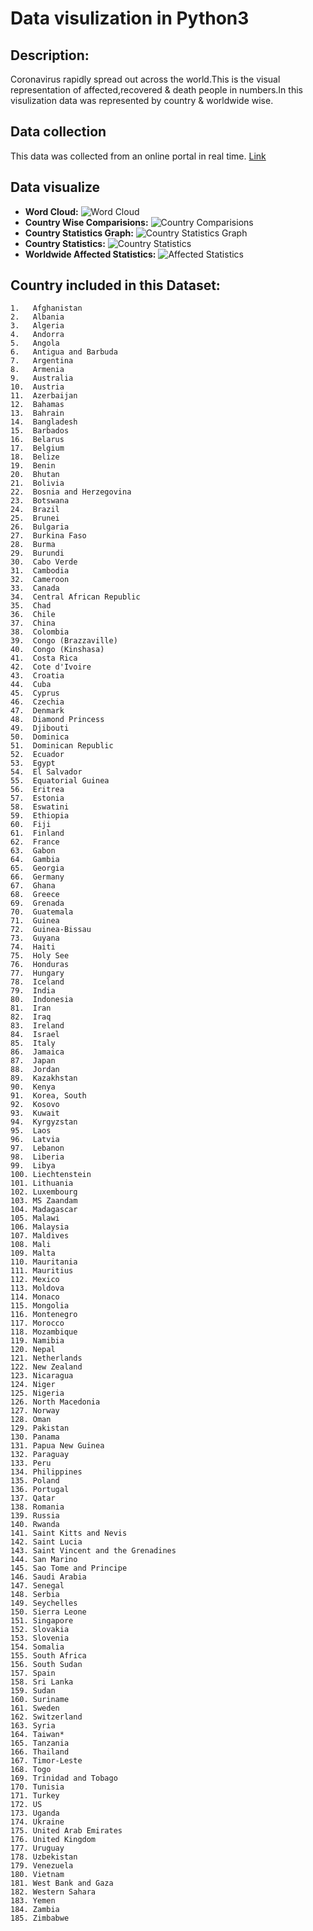 # Data visulization in Python3 #

## Description: ##

Coronavirus rapidly spread out across the world.This is the visual representation of affected,recovered & death people in numbers.In this visulization data was represented by country & worldwide wise.

## Data collection ##

This data was collected from an online portal in real time. [Link](https://data.humdata.org/dataset/novel-coronavirus-2019-ncov-cases)

## Data visualize ##
* **Word Cloud:**
  ![Word Cloud](Images/Corona%20Stats%20Country%20wise.png)
* **Country Wise Comparisions:**
  ![Country Comparisions](Images/COVID-19%20Confirmed%20Cases%20Comparision%20Graph%20in%20Netherlands%20Pakistan%20Bangladesh.png)
* **Country Statistics Graph:**
  ![Country Statistics Graph](Images/Russia%20COVID-19%20Graph.png)
* **Country Statistics:**
  ![Country Statistics](Images/Corona.png)
* **Worldwide Affected Statistics:**
  ![Affected Statistics](Images/Corona%20World%20Wise%20Active.png)


## Country included in this Dataset:
    1.   Afghanistan
    2.   Albania
    3.   Algeria
    4.   Andorra
    5.   Angola
    6.   Antigua and Barbuda
    7.   Argentina
    8.   Armenia
    9.   Australia
    10.  Austria
    11.  Azerbaijan
    12.  Bahamas
    13.  Bahrain
    14.  Bangladesh
    15.  Barbados
    16.  Belarus
    17.  Belgium
    18.  Belize
    19.  Benin
    20.  Bhutan
    21.  Bolivia
    22.  Bosnia and Herzegovina
    23.  Botswana
    24.  Brazil
    25.  Brunei
    26.  Bulgaria
    27.  Burkina Faso
    28.  Burma
    29.  Burundi
    30.  Cabo Verde
    31.  Cambodia
    32.  Cameroon
    33.  Canada
    34.  Central African Republic
    35.  Chad
    36.  Chile
    37.  China
    38.  Colombia
    39.  Congo (Brazzaville)
    40.  Congo (Kinshasa)
    41.  Costa Rica
    42.  Cote d'Ivoire
    43.  Croatia
    44.  Cuba
    45.  Cyprus
    46.  Czechia
    47.  Denmark
    48.  Diamond Princess
    49.  Djibouti
    50.  Dominica
    51.  Dominican Republic
    52.  Ecuador
    53.  Egypt
    54.  El Salvador
    55.  Equatorial Guinea
    56.  Eritrea
    57.  Estonia
    58.  Eswatini
    59.  Ethiopia
    60.  Fiji
    61.  Finland
    62.  France
    63.  Gabon
    64.  Gambia
    65.  Georgia
    66.  Germany
    67.  Ghana
    68.  Greece
    69.  Grenada
    70.  Guatemala
    71.  Guinea
    72.  Guinea-Bissau
    73.  Guyana
    74.  Haiti
    75.  Holy See
    76.  Honduras
    77.  Hungary
    78.  Iceland
    79.  India
    80.  Indonesia
    81.  Iran
    82.  Iraq
    83.  Ireland
    84.  Israel
    85.  Italy
    86.  Jamaica
    87.  Japan
    88.  Jordan
    89.  Kazakhstan
    90.  Kenya
    91.  Korea, South
    92.  Kosovo
    93.  Kuwait
    94.  Kyrgyzstan
    95.  Laos
    96.  Latvia
    97.  Lebanon
    98.  Liberia
    99.  Libya
    100. Liechtenstein
    101. Lithuania
    102. Luxembourg
    103. MS Zaandam
    104. Madagascar
    105. Malawi
    106. Malaysia
    107. Maldives
    108. Mali
    109. Malta
    110. Mauritania
    111. Mauritius
    112. Mexico
    113. Moldova
    114. Monaco
    115. Mongolia
    116. Montenegro
    117. Morocco
    118. Mozambique
    119. Namibia
    120. Nepal
    121. Netherlands
    122. New Zealand
    123. Nicaragua
    124. Niger
    125. Nigeria
    126. North Macedonia
    127. Norway
    128. Oman
    129. Pakistan
    130. Panama
    131. Papua New Guinea
    132. Paraguay
    133. Peru
    134. Philippines
    135. Poland
    136. Portugal
    137. Qatar
    138. Romania
    139. Russia
    140. Rwanda
    141. Saint Kitts and Nevis
    142. Saint Lucia
    143. Saint Vincent and the Grenadines
    144. San Marino
    145. Sao Tome and Principe
    146. Saudi Arabia
    147. Senegal
    148. Serbia
    149. Seychelles
    150. Sierra Leone
    151. Singapore
    152. Slovakia
    153. Slovenia
    154. Somalia
    155. South Africa
    156. South Sudan
    157. Spain
    158. Sri Lanka
    159. Sudan
    160. Suriname
    161. Sweden
    162. Switzerland
    163. Syria
    164. Taiwan*
    165. Tanzania
    166. Thailand
    167. Timor-Leste
    168. Togo
    169. Trinidad and Tobago
    170. Tunisia
    171. Turkey
    172. US
    173. Uganda
    174. Ukraine
    175. United Arab Emirates
    176. United Kingdom
    177. Uruguay
    178. Uzbekistan
    179. Venezuela
    180. Vietnam
    181. West Bank and Gaza
    182. Western Sahara
    183. Yemen
    184. Zambia
    185. Zimbabwe
